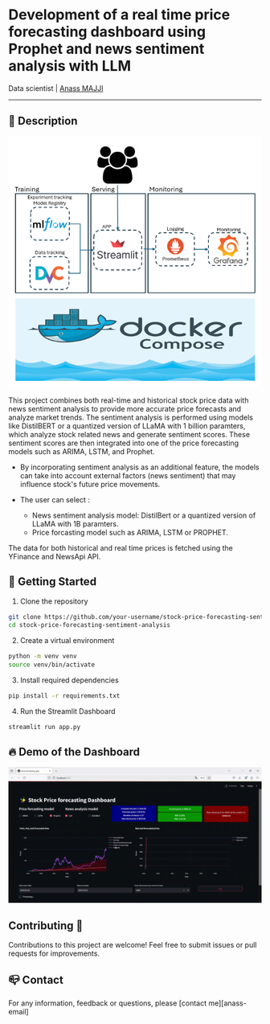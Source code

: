 # Development of a real time price forecasting dashboard using Prophet and news sentiment analysis with LLM
Data scientist | [Anass MAJJI](https://www.linkedin.com/in/anass-majji-729773157/)
***

## :monocle_face: Description
<p align="center">
  <img src="static/steps.png" alt="steps" width="600" height="500"/>
</p>
This project combines both real-time and historical stock price data with news sentiment analysis to provide more accurate price forecasts and analyze market trends. The sentiment analysis is performed using models like DistilBERT or a quantized version of LLaMA with 1 billion paramters, which analyze stock related news and generate sentiment scores. These sentiment scores are then integrated into one of the price forecasting models such as ARIMA, LSTM, and Prophet.

- By incorporating sentiment analysis as an additional feature, the models can take into account external factors (news sentiment) that may influence stock's future price movements. 

- The user can select : 
    - News sentiment analysis model: DistilBert or a quantized version of LLaMA with 1B paramters.
    - Price forcasting model such as ARIMA, LSTM or PROPHET.

The data for both historical and real time prices is fetched using the YFinance and NewsApi API.

## 🚀 Getting Started 
1. Clone the repository
```bash
git clone https://github.com/your-username/stock-price-forecasting-sentiment-analysis.git
cd stock-price-forecasting-sentiment-analysis
```

2. Create a virtual environment 
```bash
python -m venv venv
source venv/bin/activate 
```

3. Install required dependencies
```bash
pip install -r requirements.txt
```

4. Run the Streamlit Dashboard
```bash
streamlit run app.py
```

## :fire: Demo of the Dashboard

![](static/dashboard-demo.gif)

## Contributing 🤝

Contributions to this project are welcome! Feel free to submit issues or pull requests for improvements.

## :mailbox_closed: Contact
For any information, feedback or questions, please [contact me][anass-email]